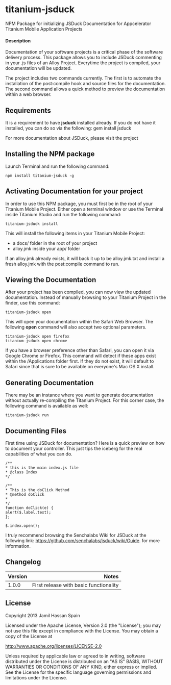 titanium-jsduck
===============

NPM Package for initializing JSDuck Documentation for Appcelerator Titanium Mobile Application Projects

#### Description
Documentation of your software projects is a critical phase of the software delivery process.  This package allows you to include JSDuck commenting in your .js files of an Alloy Project.  Everytime the project is compiled, your documentation will be updated.  

The project includes two commands currently.  The first is to automate the installation of the post:compile hook and source files for the documentation.  The second command allows a quick method to preview the documentation within a web browser.

## Requirements

It is a requirement to have **jsduck** installed already.  If you do not have it installed, you can do so via the following:
	gem install jsduck 
	
For more documentation about JSDuck, please visit the project 

## Installing the NPM package

Launch Terminal and run the following command:

	npm install titanium-jsduck -g
	

## Activating Documentation for your project

In order to use this NPM package, you must first be in the root of your Titanium Mobile Project. Either open a terminal window or use the Terminal inside Titanium Studio and run the following command:


	titanium-jsduck install
	
This will install the following items in your Titanium Mobile Project:

* a docs/ folder in the root of your project
* alloy.jmk inside your app/ folder

If an alloy.jmk already exists, it will back it up to be alloy.jmk.txt and install a fresh alloy.jmk with the post:compile command to run.

## Viewing the Documentation

After your project has been compiled, you can now view the updated documentation. Instead of manually browsing to your Titanium Project in the finder, use this command:

	titanium-jsduck open
	
This will open your documentation within the Safari Web Browser.  The following **open** command will also accept two optional parameters.  

	titanium-jsduck open firefox
	titanium-jsduck open chrome
	
If you have a browser preference other than Safari, you can open it via Google Chrome or Firefox.  This command will detect if these apps exist within the /Applications folder first.  If they do not exist, it will default to Safari since that is sure to be available on everyone's Mac OS X install.  

## Generating Documentation 
There may be an instance where you want to generate documentation without actually re-compiling the Titanium Project.  For this corner case, the following command is available as well:
	
	titanium-jsduck run

## Documenting Files
First time using JSDuck for documentation? Here is a quick preview on how to document your controller.  This just tips the iceberg for the real capabilities of what you can do.

	/**
	* this is the main index.js file
	* @class Index
	*/
	
	/**
	* This is the doClick Method
	* @method doClick
	* 
	*/
	function doClick(e) {
    alert($.label.text);
	};

	$.index.open();
	

	
	
I truly recommend browsing the Senchalabs Wiki for JSDuck at the following link:  https://github.com/senchalabs/jsduck/wiki/Guide. for more information.


## Changelog

| Version | Notes |
| ------- | -----:|
| 1.0.0      | First release with basic functionality  |
 

## License

Copyright 2013 Jamil Hassan Spain

Licensed under the Apache License, Version 2.0 (the "License"); you may not use this file except in compliance with the License. You may obtain a copy of the License at

http://www.apache.org/licenses/LICENSE-2.0

Unless required by applicable law or agreed to in writing, software distributed under the License is distributed on an "AS IS" BASIS, WITHOUT WARRANTIES OR CONDITIONS OF ANY KIND, either express or implied. See the License for the specific language governing permissions and limitations under the License.